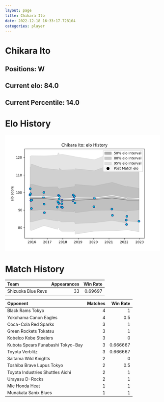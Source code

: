 ```yaml
---  
layout: page  
title: Chikara Ito  
date: 2022-12-18 16:33:17.728104  
categories: player  
---
```

# Chikara Ito

## Positions: W

## Current elo: 84.0

## Current Percentile: 14.0

# Elo History


![elo history](history_ChikaraIto.png)
# Match History


| Team               |   Appearances |   Win Rate |
|:-------------------|--------------:|-----------:|
| Shizuoka Blue Revs |            33 |    0.69697 |

| Opponent                          |   Matches |   Win Rate |
|:----------------------------------|----------:|-----------:|
| Black Rams Tokyo                  |         4 |   1        |
| Yokohama Canon Eagles             |         4 |   0.5      |
| Coca-Cola Red Sparks              |         3 |   1        |
| Green Rockets Tokatsu             |         3 |   1        |
| Kobelco Kobe Steelers             |         3 |   0        |
| Kubota Spears Funabashi Tokyo-Bay |         3 |   0.666667 |
| Toyota Verblitz                   |         3 |   0.666667 |
| Saitama Wild Knights              |         2 |   0        |
| Toshiba Brave Lupus Tokyo         |         2 |   0.5      |
| Toyota Industries Shuttles Aichi  |         2 |   1        |
| Urayasu D-Rocks                   |         2 |   1        |
| Mie Honda Heat                    |         1 |   1        |
| Munakata Sanix Blues              |         1 |   1        |